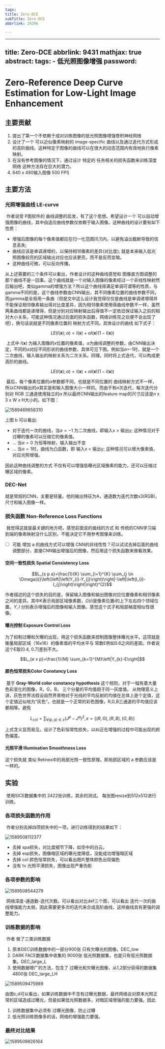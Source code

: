 ```yaml
---
tags:
title: Zero-DCE
subTitle: Zero-DCE
abbrlink: 29296

---
```

---
title: Zero-DCE
abbrlink: 9431
mathjax: true
abstract:
tags:
	- 低光照图像增强
password:
---


<!--more-->

# Zero-Reference Deep Curve Estimation for Low-Light Image Enhancement

## 主要贡献

1. 提出了第一个不依赖于成对训练图像的低光照图像增强卷积神经网络
2. 设计了一个 可以近似像素映射的 image-specific 曲线以及通过迭代方式形成的高阶曲线。这种特定于图像的曲线可以在很大的动态范围内有效地执行像素映射。
3. 在没有参考图像的情况下，通过设计 特定的 任务相关的损失函数来训练深度网络 这种方法存在巨大的潜力。
4. 640 x 480输入图像 500 FPS 



## 主要方法

### 光照增强曲线 LE-curve

​	作者说受 P图软件的 曲线调整的启发，有了这个思想。希望设计一个 可以自动增强图像的曲线，其中自适应曲线参数仅依赖于输入图像。这种曲线的设计要有如下性质：

* 增强后图像的每个像素值都应在归一化范围[0,1]内，以避免溢出截断导致的信息丢失;
* 曲线应该是单调递增的，以保持相邻像素的差异(对比度); 就是本来输入低光照图像较亮的区域输出对应也应该更亮，而不是反而变暗。
* 这种曲线可微，可以反向传播。

从上述需要的三个条件可以看出，作者设计的这种曲线感觉和 图像直方图调整的那个曲线不是一回事。这个曲线就是一个对输入图像的像素经过一个非线性映射然后输出吧，类似gamma的增强方法？所以这个曲线得满足单调可谓等的性质，与gamma不同的是，这个曲线参数由CNN输出，其不同像素位置的曲线参数不同，而gamma是全局用一条曲（但是文中这么设计我觉得仅仅是曲线是单调递增得并不能保证相邻像素输出得对比度差异，因为相邻像素使用得曲线参数不一样，虽然两条曲线都是递增得，但是分别对应映射输出后得值不一定依旧保证输入之前的相对大小关系，可能这种情况通过后面的损失函数，网络训练完之后便不会出现了吧），换句话说就是不同像素位置的 映射方式不同。具体设计的曲线   如下式子：

$$L E(I(\mathbf{x}) ; \alpha)=I(\mathbf{x})+\alpha I(\mathbf{x})(1-I(\mathbf{x}))$$

​	上式中 $I(\mathbf{x})$ 为输入图像的x位置的像素值，$\alpha$为曲线调整的参数，由CNN输出决定，不同的$\alpha$对应不同形状的曲线参数，具体可见下图。例如当$\alpha$=-1时，就是一个二次曲线，输入输出的映射关系为二次关系。同理。
​	同时将上式迭代，可以构成更高阶的曲线。

$$L E(I(\mathbf{x}) ; \alpha)=I(\mathbf{x})+\alpha I(\mathbf{x})(1-I(\mathbf{x}))$$	

​	最后，每个像素位置的$\alpha$参数都不同，也就是不同位置的 曲线映射方式不一样，所以CNN输出的$\alpha$其实是和输入图像大小一样的。而由于有n次迭代，每次迭代分别对 RGB 三通道使用独立的$\alpha$ 所以最终CNN输出的feature map的尺寸应该是n x 3 x W x H大小的。如下图：

![1589469658310](https://cdn.jsdelivr.net/gh/changruowang/cloudimg/img/20210508211854.png)

上图 b 可以看出:

* 对于迭代一次的曲线，当$\alpha = -1$ 为二次曲线，即输入x > 输出y; 这种情况对于过曝的像素可以压缩它的像素值。
* ... 当$\alpha = 0$ 为恒等映射，输入输出不变
* ... 当$\alpha = 1$时，曲线为凸函数，即 输入x < 输出y; 这种情况可以增大像素值，对应光照增强。

因此这种曲线调整的方式 不仅有可以增强低曝光区域像素的能力，还可以压缩过曝区域的像素。



### DEC-Net 

​	就是常规的CNN，主要是轻量。他的输出特征为A，通道数为迭代次数x3(RGB)，尺寸和输入图像一样。



### 损失函数 Non-Reference Loss Functions 

​	我觉得这就是最关键的地方吧，感觉前面说的曲线的方式 和 传统的CNN学习端到端的像素映射没什么区别，不能决定它不用参考图像来训练。

- [ ] 可能 增加 a 的曲线方式可以增强 CNN的非线性性？可以试试去掉后面的曲线调整部分，直接CNN输出增强后的图像，然后用这个损失函数来做看效果。

#### 空间一致性损失 Spatial Consistency Loss

$$L_{s p a}=\frac{1}{K} \sum_{i=1}^{K} \sum_{j \in \Omega(i)}\left(\left|\left(Y_{i}-Y_{j}\right)\right|-\left|\left(I_{i}-I_{j}\right)\right|\right)^{2}$$

​	作者描述的这个损失的目的是，保留输入图像和输出图像对应位置像素和相邻像素之间的差异。其中K表示局部区域像素数，$\Omega(i)$是像素位置$i$的上下左右四个领域位置。$Y,I$ 分别表示增强后的图像和输入图像。感觉这个式子和局部梯度相似性很像。

#### 曝光控制 Exposure Control Loss

​	为了抑制过曝和欠曝的出现，用这个损失函数来控制图像整体曝光水平。这项就是衡量局部区域（16x16）的像素值的平均水平与 常数E例如0.6之间的差距。作者说这个E取[0.4, 0.7]差别不大。

$$L_{e x p}=\frac{1}{M} \sum_{k=1}^{M}\left|Y_{k}-E\right|$$

#### 颜色恒常损失Color Constancy Loss

​	基于 **Gray-World color constancy hypothesis** 这个规则，对于一幅有着大量色彩变化的图像，R，G，B， 三个分量的平均值趋于同一灰度值。 从物理意义上讲，灰色世界法假设自然界景物对于光线的平均反射的均值在总体上是个定值，这个定值近似地为“灰色”。也就是一个正常的彩色图像，R,G,B三通道的平均值应该都相等。避免

$$L_{c o l}=\sum_{\forall(p, q) \in \varepsilon}\left(J^{p}-J^{q}\right)^{2}, \varepsilon=\{(R, G),(R, B),(G, B)\}$$

上式含义显而易见。设计了色彩恒常性损失，以纠正在增强的过程中可能出现的颜色偏差。

#### 光照平滑 Illumination Smoothness Loss

这个损失就 类似 Retinex中的局部光照一致性原理。即局部区域的 a 参数应该是一样的。



## 实验

​	使用SICE数据集中的 2422张训练，其余的测试。 每张图resize到512x512进行训练。

### 各项损失函数的作用

​	作者分别去掉四项损失中的一项，进行训练得到的结果如下：

![1589508112377](https://cdn.jsdelivr.net/gh/changruowang/cloudimg/img/20210508211903.png)

* 去掉 spa损失，对比度细节下降，如空中的白云。
* 去掉 esp损失，图像暗区域的曝光度降低，没能成功增强暗区域
* 去掉 col 颜色恒常损失，可以看出图片整体颜色出现偏色
* 没有 tv 光照平滑损失，图像出现严重伪影

### 各项参数的影响

![1589508544279](https://cdn.jsdelivr.net/gh/changruowang/cloudimg/img/20210508211909.png)

​	网络深度-通道数-迭代次数。可以看出对比def三个图，可以看出 迭代一次的曲线增强能力太弱，因此需要更多次的迭代来合成高阶曲线，这样曲线具有更强的调整能力。

### 训练数据的影响

​	作者 做了三类训练数据 

1. 原本DEC训练数据中的一部分900张 只有欠曝光的图像。DEC_low
2.  DARK FACE数据集中收集的 9000张 低光照数据集，也是只有低光照数据集。DEC_large_L
3. 使用数据增广的方法，包含了 过曝光和欠曝光图像，从1,2部分获得的数据集 4800张 DEC_large_LH

![1589509475989](https://cdn.jsdelivr.net/gh/changruowang/cloudimg/img/20210508211925.png)

​	由图c,d可以看出，如果训练数据中不含有过曝光数据，最终网络会对原本光照正常的区域造成过曝光，但是如果低光照数据多，对暗区域增强的能力要强。因此

1. 训练数据集中必须有 过曝光图像，防止过曝
2. 低光照训练图像多的话，网络的增强能力要强。

### 最终对比结果

![1589509826164](https://cdn.jsdelivr.net/gh/changruowang/cloudimg/img/20210508211917.png)



